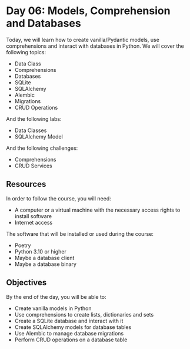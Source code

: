 # Day 06: Models, Comprehension and Databases

Today, we will learn how to create vanilla/Pydantic models, use comprehensions and interact with databases in Python. We will cover the following topics:

- Data Class
- Comprehensions
- Databases
- SQLite
- SQLAlchemy
- Alembic
- Migrations
- CRUD Operations

And the following labs:

- Data Classes
- SQLAlchemy Model

And the following challenges:

- Comprehensions
- CRUD Services

## Resources

In order to follow the course, you will need:

- A computer or a virtual machine with the necessary access rights to install software
- Internet access

The software that will be installed or used during the course:

- Poetry
- Python 3.10 or higher
- Maybe a database client
- Maybe a database binary

## Objectives

By the end of the day, you will be able to:

- Create vanilla models in Python
- Use comprehensions to create lists, dictionaries and sets
- Create a SQLite database and interact with it
- Create SQLAlchemy models for database tables
- Use Alembic to manage database migrations
- Perform CRUD operations on a database table
 